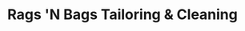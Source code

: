 ---
title: "Rags 'N Bags Tailoring & Cleaning"
url: /dewitt/rags-n-bags-tailoring-und-cleaning/
shop: Schneiderei
---
